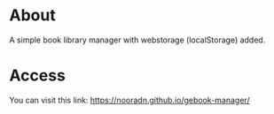 # About
A simple book library manager with webstorage (localStorage) added.

# Access
You can visit this link: https://nooradn.github.io/gebook-manager/
